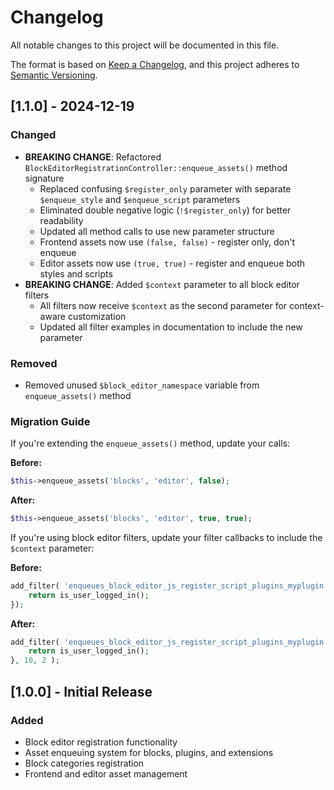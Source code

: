 # Changelog

All notable changes to this project will be documented in this file.

The format is based on [Keep a Changelog](https://keepachangelog.com/en/1.0.0/),
and this project adheres to [Semantic Versioning](https://semver.org/spec/v2.0.0.html).

## [1.1.0] - 2024-12-19

### Changed
- **BREAKING CHANGE**: Refactored `BlockEditorRegistrationController::enqueue_assets()` method signature
  - Replaced confusing `$register_only` parameter with separate `$enqueue_style` and `$enqueue_script` parameters
  - Eliminated double negative logic (`!$register_only`) for better readability
  - Updated all method calls to use new parameter structure
  - Frontend assets now use `(false, false)` - register only, don't enqueue
  - Editor assets now use `(true, true)` - register and enqueue both styles and scripts
- **BREAKING CHANGE**: Added `$context` parameter to all block editor filters
  - All filters now receive `$context` as the second parameter for context-aware customization
  - Updated all filter examples in documentation to include the new parameter

### Removed
- Removed unused `$block_editor_namespace` variable from `enqueue_assets()` method

### Migration Guide
If you're extending the `enqueue_assets()` method, update your calls:

**Before:**
```php
$this->enqueue_assets('blocks', 'editor', false);
```

**After:**
```php
$this->enqueue_assets('blocks', 'editor', true, true);
```

If you're using block editor filters, update your filter callbacks to include the `$context` parameter:

**Before:**
```php
add_filter( 'enqueues_block_editor_js_register_script_plugins_myplugin', function( $register ) {
    return is_user_logged_in();
});
```

**After:**
```php
add_filter( 'enqueues_block_editor_js_register_script_plugins_myplugin', function( $register, $context ) {
    return is_user_logged_in();
}, 10, 2 );
```

## [1.0.0] - Initial Release

### Added
- Block editor registration functionality
- Asset enqueuing system for blocks, plugins, and extensions
- Block categories registration
- Frontend and editor asset management 
